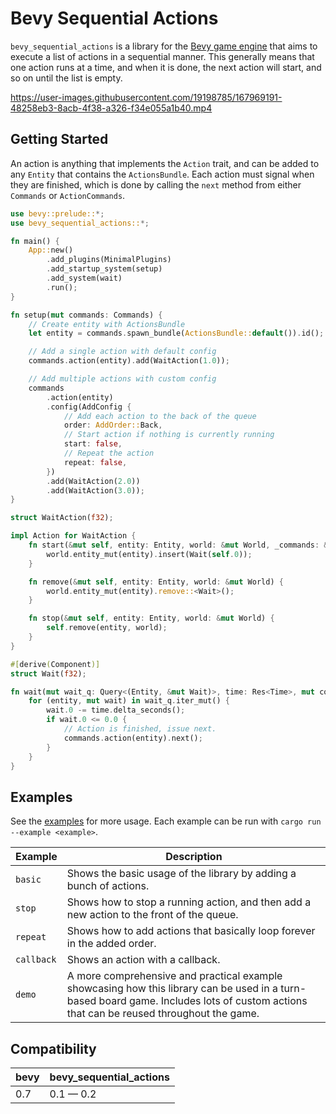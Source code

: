 # Bevy Sequential Actions

`bevy_sequential_actions` is a library for the [Bevy game engine](https://bevyengine.org/ "bevy game engine") that aims to execute a list of actions in a sequential manner. This generally means that one action runs at a time, and when it is done, the next action will start, and so on until the list is empty.

https://user-images.githubusercontent.com/19198785/167969191-48258eb3-8acb-4f38-a326-f34e055a1b40.mp4

## Getting Started

An action is anything that implements the `Action` trait, and can be added to any `Entity` that contains the `ActionsBundle`. Each action must signal when they are finished, which is done by calling the `next` method from either `Commands` or `ActionCommands`.

```rust
use bevy::prelude::*;
use bevy_sequential_actions::*;

fn main() {
    App::new()
        .add_plugins(MinimalPlugins)
        .add_startup_system(setup)
        .add_system(wait)
        .run();
}

fn setup(mut commands: Commands) {
    // Create entity with ActionsBundle
    let entity = commands.spawn_bundle(ActionsBundle::default()).id();

    // Add a single action with default config
    commands.action(entity).add(WaitAction(1.0));

    // Add multiple actions with custom config
    commands
        .action(entity)
        .config(AddConfig {
            // Add each action to the back of the queue
            order: AddOrder::Back,
            // Start action if nothing is currently running
            start: false,
            // Repeat the action
            repeat: false,
        })
        .add(WaitAction(2.0))
        .add(WaitAction(3.0));
}

struct WaitAction(f32);

impl Action for WaitAction {
    fn start(&mut self, entity: Entity, world: &mut World, _commands: &mut ActionCommands) {
        world.entity_mut(entity).insert(Wait(self.0));
    }

    fn remove(&mut self, entity: Entity, world: &mut World) {
        world.entity_mut(entity).remove::<Wait>();
    }

    fn stop(&mut self, entity: Entity, world: &mut World) {
        self.remove(entity, world);
    }
}

#[derive(Component)]
struct Wait(f32);

fn wait(mut wait_q: Query<(Entity, &mut Wait)>, time: Res<Time>, mut commands: Commands) {
    for (entity, mut wait) in wait_q.iter_mut() {
        wait.0 -= time.delta_seconds();
        if wait.0 <= 0.0 {
            // Action is finished, issue next.
            commands.action(entity).next();
        }
    }
}
```

## Examples

See the [examples](examples/) for more usage. Each example can be run with `cargo run --example <example>`.

| Example    | Description                                                                                                                                                                            |
| ---------- | -------------------------------------------------------------------------------------------------------------------------------------------------------------------------------------- |
| `basic`    | Shows the basic usage of the library by adding a bunch of actions.                                                                                                                     |
| `stop`     | Shows how to stop a running action, and then add a new action to the front of the queue.                                                                                               |
| `repeat`   | Shows how to add actions that basically loop forever in the added order.                                                                                                               |
| `callback` | Shows an action with a callback.                                                                                                                                                       |
| `demo`     | A more comprehensive and practical example showcasing how this library can be used in a turn-based board game. Includes lots of custom actions that can be reused throughout the game. |

## Compatibility

| bevy | bevy_sequential_actions |
| ---- | ----------------------- |
| 0.7  | 0.1 — 0.2               |
